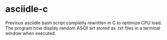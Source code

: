 # asciidle-c
Previous asciidle bash script completly rewritten in C to optimize CPU load. The program now display random ASCII art stored as .txt files in a terminal window when executed.
